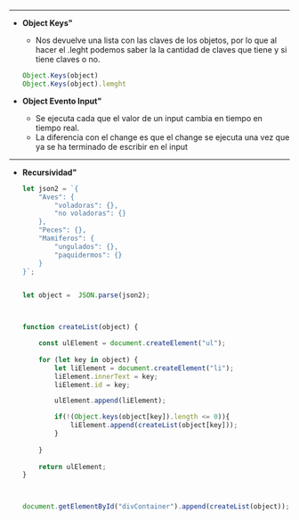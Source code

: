 	
---


- **Object Keys"**
	- Nos devuelve una lista con las claves de los objetos, por lo que al hacer el .leght podemos saber la la cantidad de claves que tiene y si tiene claves o no.

	```js
	Object.Keys(object) 
	Object.Keys(object).lemght
	```


- **Object Evento Input"**
	- Se ejecuta cada que el valor de un input cambia en tiempo en tiempo real.
	- La diferencia con el change es que el change se ejecuta una vez que ya se ha terminado de escribir en el input














---

- **Recursividad"**
	
	```js
	let json2 = `{
	    "Aves": {
	        "voladoras": {},
	        "no voladoras": {}
	    },
	    "Peces": {},
	    "Mamiferos": {
	        "ungulados": {},
	        "paquidermos": {}
	    }
	}`;
	
	
	let object =  JSON.parse(json2);
	
	
	
	function createList(object) {
	
	    const ulElement = document.createElement("ul");
	    
	    for (let key in object) {
	        let liElement = document.createElement("li"); 
	        liElement.innerText = key;
	        liElement.id = key;
	
	        ulElement.append(liElement); 
	
	        if(!(Object.keys(object[key]).length <= 0)){
	            liElement.append(createList(object[key]));
	        }
	        
	    }
	   
	    return ulElement;
	}
	
	
	
	document.getElementById("divContainer").append(createList(object));
	```
